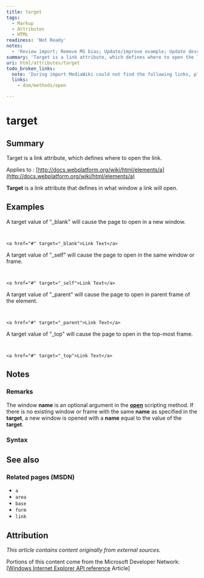 ```yaml
---
title: target
tags:
  - Markup
  - Attributes
  - HTML
readiness: 'Not Ready'
notes:
  - 'Review import; Remove MS bias; Update/improve example; Update descriptions; Fix lists & compatibility info'
summary: 'Target is a link attribute, which defines where to open the link.'
uri: html/attributes/target
todo_broken_links:
  note: 'During import MediaWiki could not find the following links, please fix and adjust this list.'
  links:
    - dom/methods/open

---
```

# target

## Summary

Target is a link attribute, which defines where to open the link.

Applies to
:   [http://docs.webplatform.org/wiki/html/elements/a](http://docs.webplatform.org/wiki/html/elements/a)

**Target** is a link attribute that defines in what window a link will open.

## Examples

A target value of "\_blank" will cause the page to open in a new window.

``` {.html}


<a href="#" target="_blank">Link Text</a>
```

</pre>

A target value of "\_self" will cause the page to open in the same window or frame.

``` {.html}


<a href="#" target="_self">Link Text</a>
```

</pre>

A target value of "\_parent" will cause the page to open in parent frame of the element.

``` {.html}


<a href="#" target="_parent">Link Text</a>
```

</pre>

A target value of "\_top" will cause the page to open in the top-most frame.

``` {.html}


<a href="#" target="_top">Link Text</a>
```

</pre>

## Notes

### Remarks

The window **name** is an optional argument in the [**open**](/w/index.php?title=dom/methods/open&action=edit&redlink=1) scripting method. If there is no existing window or frame with the same **name** as specified in the **target**, a new window is opened with a **name** equal to the value of the **target**.

### Syntax

## See also

### Related pages (MSDN)

-   `a`
-   `area`
-   `base`
-   `form`
-   `link`

## Attribution

*This article contains content originally from external sources.*

Portions of this content come from the Microsoft Developer Network: [[Windows Internet Explorer API reference](http://msdn.microsoft.com/en-us/library/ie/hh828809%28v=vs.85%29.aspx) Article]

